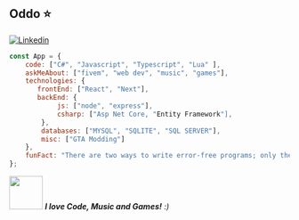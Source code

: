 ## Oddo ⭐️
[![Linkedin](https://img.shields.io/badge/-LinkedIn-222222?style=flat-square&logo=Linkedin&logoColor=white&link=https://www.linkedin.com/in/01naveenv/)](https://www.linkedin.com/in/douglas-delavy-0804b8205/)

```javascript
const App = {
    code: ["C#", "Javascript", "Typescript", "Lua" ],
    askMeAbout: ["fivem", "web dev", "music", "games"],
    technologies: {
       frontEnd: ["React", "Next"],
       backEnd: {
            js: ["node", "express"],
            csharp: ["Asp Net Core, "Entity Framework"],
        },
        databases: ["MYSQL", "SQLITE", "SQL SERVER"],
        misc: ["GTA Modding"]
    },
    funFact: "There are two ways to write error-free programs; only the third one works"
};
```

<img src="https://media.giphy.com/media/LnQjpWaON8nhr21vNW/giphy.gif" width="60"> <em><b>I love Code, Music and Games!</b> :)</em>
